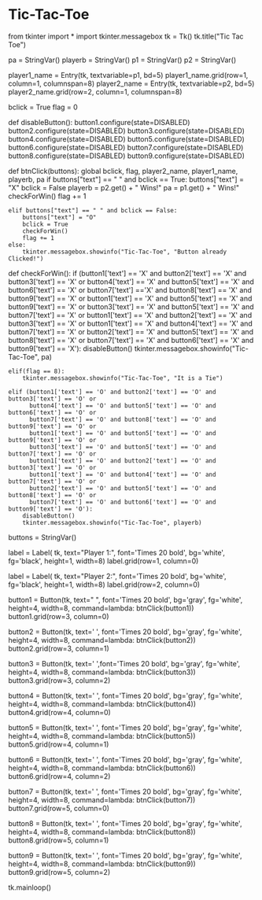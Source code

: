 # Tic-Tac-Toe
from tkinter import *
import tkinter.messagebox
tk = Tk()
tk.title("Tic Tac Toe")

pa = StringVar()
playerb = StringVar()
p1 = StringVar()
p2 = StringVar()

player1_name = Entry(tk, textvariable=p1, bd=5)
player1_name.grid(row=1, column=1, columnspan=8)
player2_name = Entry(tk, textvariable=p2, bd=5)
player2_name.grid(row=2, column=1, columnspan=8)

bclick = True
flag = 0

def disableButton():
    button1.configure(state=DISABLED)
    button2.configure(state=DISABLED)
    button3.configure(state=DISABLED)
    button4.configure(state=DISABLED)
    button5.configure(state=DISABLED)
    button6.configure(state=DISABLED)
    button7.configure(state=DISABLED)
    button8.configure(state=DISABLED)
    button9.configure(state=DISABLED)



def btnClick(buttons):
    global bclick, flag, player2_name, player1_name, playerb, pa
    if buttons["text"] == " " and bclick == True:
        buttons["text"] = "X"
        bclick = False
        playerb = p2.get() + " Wins!"
        pa = p1.get() + " Wins!"
        checkForWin()
        flag += 1


    elif buttons["text"] == " " and bclick == False:
        buttons["text"] = "O"
        bclick = True
        checkForWin()
        flag += 1
    else:
        tkinter.messagebox.showinfo("Tic-Tac-Toe", "Button already Clicked!")

def checkForWin():
    if (button1['text'] == 'X' and button2['text'] == 'X' and button3['text'] == 'X' or
        button4['text'] == 'X' and button5['text'] == 'X' and button6['text'] == 'X' or
        button7['text'] =='X' and button8['text'] == 'X' and button9['text'] == 'X' or
        button1['text'] == 'X' and button5['text'] == 'X' and button9['text'] == 'X' or
        button3['text'] == 'X' and button5['text'] == 'X' and button7['text'] == 'X' or
        button1['text'] == 'X' and button2['text'] == 'X' and button3['text'] == 'X' or
        button1['text'] == 'X' and button4['text'] == 'X' and button7['text'] == 'X' or
        button2['text'] == 'X' and button5['text'] == 'X' and button8['text'] == 'X' or
        button7['text'] == 'X' and button6['text'] == 'X' and button9['text'] == 'X'):
        disableButton()
        tkinter.messagebox.showinfo("Tic-Tac-Toe", pa)

    elif(flag == 8):
        tkinter.messagebox.showinfo("Tic-Tac-Toe", "It is a Tie")

    elif (button1['text'] == 'O' and button2['text'] == 'O' and button3['text'] == 'O' or
          button4['text'] == 'O' and button5['text'] == 'O' and button6['text'] == 'O' or
          button7['text'] == 'O' and button8['text'] == 'O' and button9['text'] == 'O' or
          button1['text'] == 'O' and button5['text'] == 'O' and button9['text'] == 'O' or
          button3['text'] == 'O' and button5['text'] == 'O' and button7['text'] == 'O' or
          button1['text'] == 'O' and button2['text'] == 'O' and button3['text'] == 'O' or
          button1['text'] == 'O' and button4['text'] == 'O' and button7['text'] == 'O' or
          button2['text'] == 'O' and button5['text'] == 'O' and button8['text'] == 'O' or
          button7['text'] == 'O' and button6['text'] == 'O' and button9['text'] == 'O'):
        disableButton()
        tkinter.messagebox.showinfo("Tic-Tac-Toe", playerb)


buttons = StringVar()

label = Label( tk, text="Player 1:", font='Times 20 bold', bg='white', fg='black', height=1, width=8)
label.grid(row=1, column=0)


label = Label( tk, text="Player 2:", font='Times 20 bold', bg='white', fg='black', height=1, width=8)
label.grid(row=2, column=0)

button1 = Button(tk, text=" ", font='Times 20 bold', bg='gray', fg='white', height=4, width=8, command=lambda: btnClick(button1))
button1.grid(row=3, column=0)

button2 = Button(tk, text=' ', font='Times 20 bold', bg='gray', fg='white', height=4, width=8, command=lambda: btnClick(button2))
button2.grid(row=3, column=1)

button3 = Button(tk, text=' ',font='Times 20 bold', bg='gray', fg='white', height=4, width=8, command=lambda: btnClick(button3))
button3.grid(row=3, column=2)

button4 = Button(tk, text=' ', font='Times 20 bold', bg='gray', fg='white', height=4, width=8, command=lambda: btnClick(button4))
button4.grid(row=4, column=0)

button5 = Button(tk, text=' ', font='Times 20 bold', bg='gray', fg='white', height=4, width=8, command=lambda: btnClick(button5))
button5.grid(row=4, column=1)

button6 = Button(tk, text=' ', font='Times 20 bold', bg='gray', fg='white', height=4, width=8, command=lambda: btnClick(button6))
button6.grid(row=4, column=2)

button7 = Button(tk, text=' ', font='Times 20 bold', bg='gray', fg='white', height=4, width=8, command=lambda: btnClick(button7))
button7.grid(row=5, column=0)

button8 = Button(tk, text=' ', font='Times 20 bold', bg='gray', fg='white', height=4, width=8, command=lambda: btnClick(button8))
button8.grid(row=5, column=1)

button9 = Button(tk, text=' ', font='Times 20 bold', bg='gray', fg='white', height=4, width=8, command=lambda: btnClick(button9))
button9.grid(row=5, column=2)

tk.mainloop()

